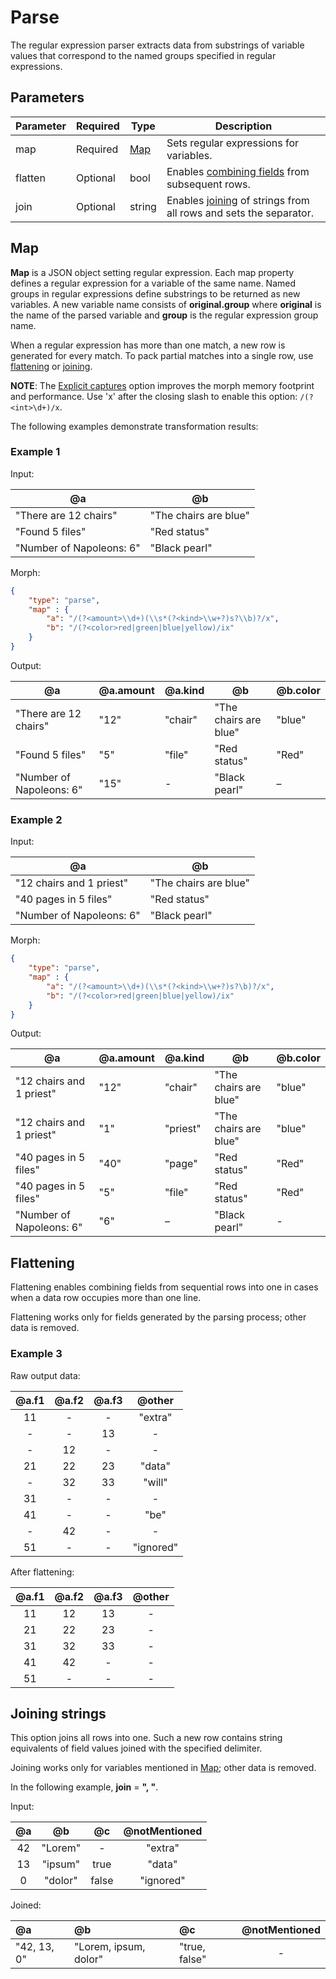 # Parse <!-- omit in toc -->

The regular expression parser extracts data from substrings of variable values that correspond to the named groups specified in regular expressions.

## Parameters

|Parameter|Required|Type|Description|
|-|-|-|-|
|map|Required|[Map](#map)|Sets regular expressions for variables.|
|flatten|Optional|bool|Enables [combining fields](#flattening) from subsequent rows.|
|join|Optional|string|Enables [joining](#joining-strings) of strings from all rows and sets the separator.|

## Map

**Map** is a JSON object setting regular expression. Each map property defines a regular expression for a variable of the same name. Named groups in regular expressions define substrings to be returned as new variables. A new variable name consists of **original.group** where **original** is the name of the parsed variable and **group** is the regular expression group name.

When a regular expression has more than one match, a new row is generated for every match. To pack partial matches into a single row, use [flattening](#flattening) or [joining](#joining-strings).

**NOTE**: The [Explicit captures](https://docs.microsoft.com/dotnet/standard/base-types/regular-expression-options#explicit-captures-only) option improves the morph memory footprint and performance. Use 'x' after the closing slash to enable this option: `/(?<int>\d+)/x`.

The following examples demonstrate transformation results:

### Example 1

Input:

|@a|@b|
|-|-|
|"There are 12 chairs"|"The chairs are blue"|
|"Found 5 files"|"Red status"|
|"Number of Napoleons: 6"|"Black pearl"|

Morph:

````json
{
    "type": "parse",
    "map" : {
        "a": "/(?<amount>\\d+)(\\s*(?<kind>\\w+?)s?\\b)?/x",
        "b": "/(?<color>red|green|blue|yellow)/ix"
    }
}
````

Output:

|@a|@a.amount|@a.kind|@b|@b.color|
|-|-|-|-|-|
|"There are 12 chairs"|"12"|"chair"|"The chairs are blue"|"blue"|
|"Found 5 files"|"5"|"file"|"Red status"|"Red"|
|"Number of Napoleons: 6"|"15"|-|"Black pearl"|–|

### Example 2

Input:

|@a|@b|
|-|-|
|"12 chairs and 1 priest"|"The chairs are blue"|
|"40 pages in 5 files"|"Red status"|
|"Number of Napoleons: 6"|"Black pearl"|

Morph:

````json
{
    "type": "parse",
    "map" : {
        "a": "/(?<amount>\\d+)(\\s*(?<kind>\\w+?)s?\b)?/x",
        "b": "/(?<color>red|green|blue|yellow)/ix"
    }
}
````

Output:

|@a|@a.amount|@a.kind|@b|@b.color|
|-|-|-|-|-|
|"12 chairs and 1 priest"|"12"|"chair"|"The chairs are blue"|"blue"|
|"12 chairs and 1 priest"|"1"|"priest"|"The chairs are blue"|"blue"|
|"40 pages in 5 files"|"40"|"page"|"Red status"|"Red"|
|"40 pages in 5 files"|"5"|"file"|"Red status"|"Red"|
|"Number of Napoleons: 6"|"6"|–|"Black pearl"|-|

## Flattening

Flattening enables combining fields from sequential rows into one in cases when a data row occupies more than one line.

Flattening works only for fields generated by the parsing process; other data is removed.

### Example 3

Raw output data:

| @a.f1 | @a.f2 | @a.f3 | @other |
| :-: | :-: | :-: | :-: |
| 11 | - | - | "extra" |
| - | - | 13 | - |
| - | 12 | - | - |
| 21 | 22 | 23 | "data" |
| - | 32 | 33 | "will" |
| 31 | - | - | - |
| 41 | - | - | "be" |
| - | 42 | - | - |
| 51 | - | - | "ignored" |

After flattening:

| @a.f1 | @a.f2 | @a.f3 | @other |
| :-: | :-: | :-: | :-: |
| 11 | 12 | 13 | - |
| 21 | 22 | 23 | - |
| 31 | 32 | 33 | - |
| 41 | 42 | - | - |
| 51 | - | - | - |

## Joining strings

This option joins all rows into one. Such a new row contains string equivalents of field values joined with the specified delimiter.

Joining works only for variables mentioned in [Map](#map); other data is removed.

In the following example, **join** = **", "**.

Input:

| @a | @b | @c | @notMentioned |
| :-: | :-: | :-: | :-: |
| 42 | "Lorem" | - | "extra" |
| 13 | "ipsum" | true | "data" |
| 0 | "dolor" | false | "ignored" |

Joined:

| @a | @b | @c | @notMentioned |
| :-- | :-- | :-- | :-: |
| "42, 13, 0" | "Lorem, ipsum, dolor" | "true, false" | - |
